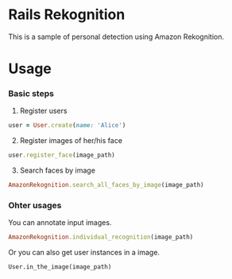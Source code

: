 # Rails Rekognition
This is a sample of personal detection using Amazon Rekognition.

# Usage
### Basic steps
1. Register users
```rb
user = User.create(name: 'Alice')
```

2. Register images of her/his face
```rb
user.register_face(image_path)
```

3. Search faces by image
```rb
AmazonRekognition.search_all_faces_by_image(image_path)
```

### Ohter usages
You can annotate input images.
```rb
AmazonRekognition.individual_recognition(image_path)
```

Or you can also get user instances in a image.
```
User.in_the_image(image_path)
```
